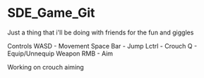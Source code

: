 # SDE_Game_Git

Just a thing that i'll be doing with friends for the fun and giggles

Controls
WASD - Movement
Space Bar - Jump
Lctrl - Crouch
Q - Equip/Unnequip Weapon
RMB - Aim

Working on crouch aiming
